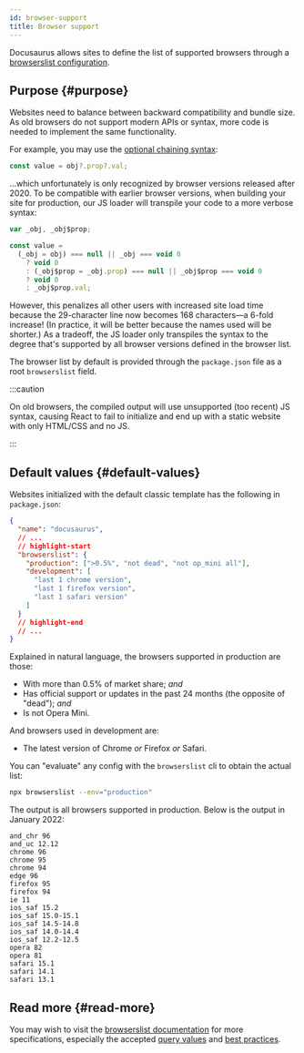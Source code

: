 ```yaml
---
id: browser-support
title: Browser support
---
```


Docusaurus allows sites to define the list of supported browsers through a [browserslist configuration](https://github.com/browserslist/browserslist).

## Purpose {#purpose}

Websites need to balance between backward compatibility and bundle size. As old browsers do not support modern APIs or syntax, more code is needed to implement the same functionality.

For example, you may use the [optional chaining syntax](https://developer.mozilla.org/en-US/docs/Web/JavaScript/Reference/Operators/Optional_chaining):

```js
const value = obj?.prop?.val;
```

...which unfortunately is only recognized by browser versions released after 2020. To be compatible with earlier browser versions, when building your site for production, our JS loader will transpile your code to a more verbose syntax:

```js
var _obj, _obj$prop;

const value =
  (_obj = obj) === null || _obj === void 0
    ? void 0
    : (_obj$prop = _obj.prop) === null || _obj$prop === void 0
    ? void 0
    : _obj$prop.val;
```

However, this penalizes all other users with increased site load time because the 29-character line now becomes 168 characters—a 6-fold increase! (In practice, it will be better because the names used will be shorter.) As a tradeoff, the JS loader only transpiles the syntax to the degree that's supported by all browser versions defined in the browser list.

The browser list by default is provided through the `package.json` file as a root `browserslist` field.

:::caution

On old browsers, the compiled output will use unsupported (too recent) JS syntax, causing React to fail to initialize and end up with a static website with only HTML/CSS and no JS.

:::

## Default values {#default-values}

Websites initialized with the default classic template has the following in `package.json`:

```json title="package.json"
{
  "name": "docusaurus",
  // ...
  // highlight-start
  "browserslist": {
    "production": [">0.5%", "not dead", "not op_mini all"],
    "development": [
      "last 1 chrome version",
      "last 1 firefox version",
      "last 1 safari version"
    ]
  }
  // highlight-end
  // ...
}
```

Explained in natural language, the browsers supported in production are those:

- With more than 0.5% of market share; _and_
- Has official support or updates in the past 24 months (the opposite of "dead"); _and_
- Is not Opera Mini.

And browsers used in development are:

- The latest version of Chrome _or_ Firefox _or_ Safari.

You can "evaluate" any config with the `browserslist` cli to obtain the actual list:

```bash
npx browserslist --env="production"
```

The output is all browsers supported in production. Below is the output in January 2022:

```text
and_chr 96
and_uc 12.12
chrome 96
chrome 95
chrome 94
edge 96
firefox 95
firefox 94
ie 11
ios_saf 15.2
ios_saf 15.0-15.1
ios_saf 14.5-14.8
ios_saf 14.0-14.4
ios_saf 12.2-12.5
opera 82
opera 81
safari 15.1
safari 14.1
safari 13.1
```

## Read more {#read-more}

You may wish to visit the [browserslist documentation](https://github.com/browserslist/browserslist/blob/main/README.md) for more specifications, especially the accepted [query values](https://github.com/browserslist/browserslist/blob/main/README.md#queries) and [best practices](https://github.com/browserslist/browserslist/blob/main/README.md#best-practices).
